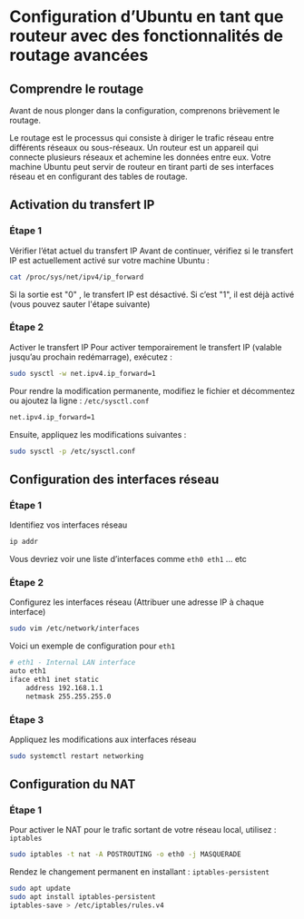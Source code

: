 # Configuration d’Ubuntu en tant que routeur avec des fonctionnalités de routage avancées

## Comprendre le routage
Avant de nous plonger dans la configuration, comprenons brièvement le routage.

Le routage est le processus qui consiste à diriger le trafic réseau entre différents réseaux ou sous-réseaux.
Un routeur est un appareil qui connecte plusieurs réseaux et achemine les données entre eux.
Votre machine Ubuntu peut servir de routeur en tirant parti de ses interfaces réseau et en configurant des tables de routage.

## Activation du transfert IP
### Étape 1
Vérifier l’état actuel du transfert IP Avant de continuer, vérifiez si le transfert IP est actuellement activé sur votre machine Ubuntu :
```bash
cat /proc/sys/net/ipv4/ip_forward
```
Si la sortie est "0" , le transfert IP est désactivé. Si c’est "1", il est déjà activé (vous pouvez sauter l'étape suivante)
### Étape 2
Activer le transfert IP Pour activer temporairement le transfert IP (valable jusqu’au prochain redémarrage), exécutez :
```bash
sudo sysctl -w net.ipv4.ip_forward=1
```
Pour rendre la modification permanente, modifiez le fichier et décommentez ou ajoutez la ligne : <code>/etc/sysctl.conf</code>
```bash
net.ipv4.ip_forward=1
```
Ensuite, appliquez les modifications suivantes :
```bash
sudo sysctl -p /etc/sysctl.conf
```

## Configuration des interfaces réseau
### Étape 1
Identifiez vos interfaces réseau
```bash
ip addr
```
Vous devriez voir une liste d’interfaces comme <code>eth0 eth1</code> ... etc
### Étape 2
Configurez les interfaces réseau (Attribuer une adresse IP à chaque interface)
```bash
sudo vim /etc/network/interfaces
```
Voici un exemple de configuration pour <code>eth1</code>
```bash
# eth1 - Internal LAN interface
auto eth1
iface eth1 inet static
    address 192.168.1.1
    netmask 255.255.255.0
```
### Étape 3
Appliquez les modifications aux interfaces réseau
```bash
sudo systemctl restart networking
```

## Configuration du NAT
### Étape 1
Pour activer le NAT pour le trafic sortant de votre réseau local, utilisez : <code>iptables</code>
```bash
sudo iptables -t nat -A POSTROUTING -o eth0 -j MASQUERADE
```
Rendez le changement permanent en installant : <code>iptables-persistent</code>
```bash
sudo apt update
sudo apt install iptables-persistent
iptables-save > /etc/iptables/rules.v4
```

